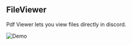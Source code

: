 ## FileViewer
Pdf Viewer lets you view files directly in discord.

<img src="https://github.com/TheGreenPig/BetterDiscordPlugins/raw/main/PdfViewer/PdfDemo.gif" alt="Demo">
